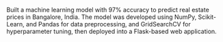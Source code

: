 Built a machine learning model with 97% accuracy to predict real estate prices in Bangalore, India. The model was developed using NumPy, Scikit-Learn, and Pandas for data preprocessing, and GridSearchCV for hyperparameter tuning, then deployed into a Flask-based web application.
